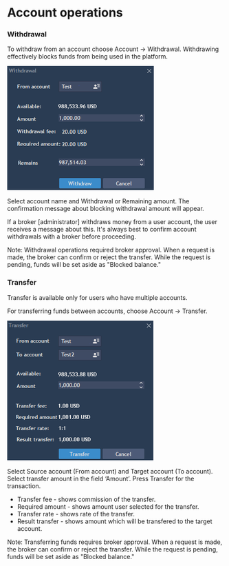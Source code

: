 # Account operations

### **Withdrawal**

To withdraw from an account choose Account -&gt; Withdrawal. Withdrawing effectively blocks funds from being used in the platform.

![](../../.gitbook/assets/12%20%281%29.png)


Select account name and Withdrawal or Remaining amount. The confirmation message about blocking withdrawal amount will appear.

If a broker \[administrator\] withdraws money from a user account, the user receives a message about this. It's always best to confirm account withdrawals with a broker before proceeding.

Note: Withdrawal operations required broker approval. When a request is made, the broker can confirm or reject the transfer. While the request is pending, funds will be set aside as "Blocked balance."

### **Transfer**

Transfer is available only for users who have multiple accounts.

For transferring funds between accounts, choose Account -&gt; Transfer.

![](../../.gitbook/assets/13%20%283%29.png)


Select Source account \(From account\) and Target account \(To account\). Select transfer amount in the field ‘Amount’. Press Transfer for the transaction.

* Transfer fee - shows commission of the transfer.
* Required amount - shows amount user selected for the transfer.
* Transfer rate - shows rate of the transfer.
* Result transfer - shows amount which will be transfered to the target account.

 Note: Transferring  funds requires broker approval. When a request is made, the broker can confirm or reject the transfer. While the request is pending, funds will be set aside as "Blocked balance."

